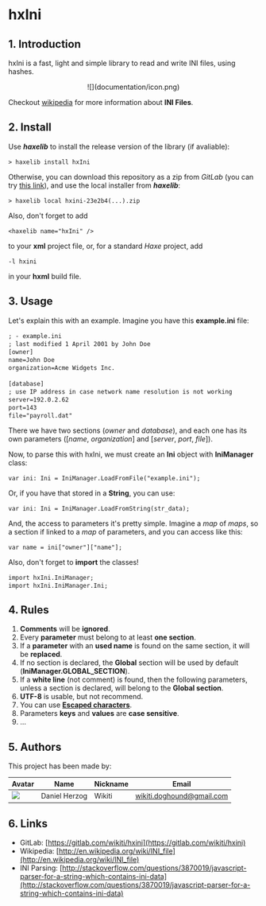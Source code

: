 # hxIni #

## 1. Introduction ##
hxIni is a fast, light and simple library to read and write INI files, using hashes.

<div align="center">
![](documentation/icon.png)
<div align="left">

Checkout [wikipedia](http://en.wikipedia.org/wiki/INI_file) for more information about **INI Files**.

## 2. Install ##
Use ***haxelib*** to install the release version of the library (if avaliable):

	> haxelib install hxIni

Otherwise, you can download this repository as a zip from *GitLab* (you can try [this link](https://gitlab.com/wikiti/hxini/repository/archive.zip)), and use the local installer from ***haxelib***:

    > haxelib local hxini-23e2b4(...).zip

Also, don't forget to add 

    <haxelib name="hxIni" />

to your **xml** project file, or, for a standard *Haxe* project, add 

    -l hxini

in your **hxml** build file.

## 3. Usage ##

Let's explain this with an example. Imagine you have this **example.ini** file:

	; - example.ini
    ; last modified 1 April 2001 by John Doe
    [owner]
    name=John Doe
    organization=Acme Widgets Inc.
     
    [database]
    ; use IP address in case network name resolution is not working
    server=192.0.2.62 
    port=143
    file="payroll.dat"

There we have two sections (*owner* and *database*), and each one has its own parameters ([*name*, *organization*] and [*server*, *port*, *file*]).

Now, to parse this with hxIni, we must create an **Ini** object with **IniManager** class:

    var ini: Ini = IniManager.LoadFromFile("example.ini");

Or, if you have that stored in a **String**, you can use:

    var ini: Ini = IniManager.LoadFromString(str_data);

And, the access to parameters it's pretty simple. Imagine a *map* of *maps*, so a section if linked to a *map* of parameters, and you can access like this:

    var name = ini["owner"]["name"];

Also, don't forget to **import** the classes!

    import hxIni.IniManager;
    import hxIni.IniManager.Ini;

## 4. Rules ##
1. **Comments** will be **ignored**.
2. Every **parameter** must belong to at least **one section**.
3. If a **parameter** with an **used name** is found on the same section, it will be **replaced**.
4. If no section is declared, the **Global** section will be used by default (**IniManager.GLOBAL_SECTION**).
5. If a **white line** (not comment) is found, then the following parameters, unless a section is declared, will belong to the **Global section**.
6. **UTF-8** is usable, but not recommend.
7. You can use **[Escaped characters](http://en.wikipedia.org/wiki/INI_file#Escape_characters)**.
8. Parameters **keys** and **values** are **case sensitive**.
9. ...

## 5. Authors ##

This project has been made by:

| Avatar  | Name          | Nickname  | Email              |
| ------- | ------------- | --------- | ------------------ |
| ![](http://i59.tinypic.com/fasosx.jpg)  | Daniel Herzog | Wikiti | [wikiti.doghound@gmail.com](mailto:wikiti.doghound@gmail.com)

## 6. Links ##

- GitLab: [https://gitlab.com/wikiti/hxini](https://gitlab.com/wikiti/hxini)
- Wikipedia: [http://en.wikipedia.org/wiki/INI_file](http://en.wikipedia.org/wiki/INI_file)
- INI Parsing: [http://stackoverflow.com/questions/3870019/javascript-parser-for-a-string-which-contains-ini-data](http://stackoverflow.com/questions/3870019/javascript-parser-for-a-string-which-contains-ini-data)